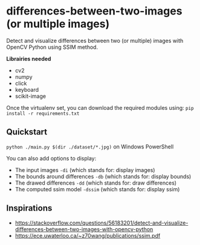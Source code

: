 # differences-between-two-images (or multiple images)
Detect and visualize differences between two (or multiple) images with OpenCV Python using SSIM method.

__Librairies needed__
- cv2
- numpy
- click
- keyboard
- scikit-image

Once the virtualenv set, you can download the required modules using:
`pip install -r requirements.txt`

## Quickstart
`python ./main.py $(dir ./dataset/*.jpg)` on Windows PowerShell

You can also add options to display:
- The input images `-di` (which stands for: display images)
- The bounds around differences `-db` (which stands for: display bounds)
- The drawed differences `-dd` (which stands for: draw differences)
- The computed ssim model `-dssim` (which stands for: display ssim)

## Inspirations
- https://stackoverflow.com/questions/56183201/detect-and-visualize-differences-between-two-images-with-opencv-python
- https://ece.uwaterloo.ca/~z70wang/publications/ssim.pdf

